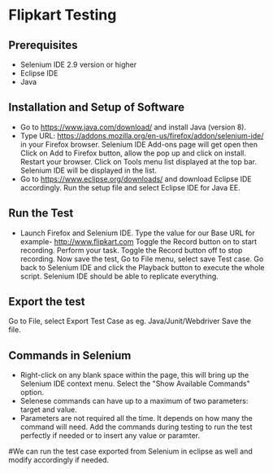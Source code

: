 # Flipkart Testing

## Prerequisites

* Selenium IDE 2.9 version or higher 
* Eclipse IDE 
* Java

## Installation and Setup of Software
* Go to https://www.java.com/download/ and install Java (version 8).
* Type URL: https://addons.mozilla.org/en-us/firefox/addon/selenium-ide/ in your Firefox browser. 
  Selenium IDE Add-ons page will get open then Click on Add to Firefox button, allow the pop up and click on install.
  Restart your browser.
  Click on Tools menu list displayed at the top bar. Selenium IDE will be displayed in the list.
* Go to https://www.eclipse.org/downloads/ and download Eclipse IDE accordingly. Run the setup file and select Eclipse IDE for Java EE. 

## Run the Test
* Launch Firefox and Selenium IDE.
Type the value for our Base URL for example- http://www.flipkart.com
Toggle the Record button on to start recording. 
Perform your task.
Toggle the Record button off to stop recording.
Now save the test, Go to File menu, select save Test case.
Go back to Selenium IDE and click the Playback button to execute the whole script. Selenium IDE should be able to replicate everything.

## Export the test
 Go to File, select Export Test Case as eg. Java/Junit/Webdriver
 Save the file. 

## Commands in Selenium
 * Right-click on any blank space within the page, this will bring up the Selenium IDE context menu.
   Select the "Show Available Commands" option.
* Selenese commands can have up to a maximum of two parameters: target and value.
* Parameters are not required all the time. It depends on how many the command will need.
Add the commands during testing to run the test perfectly if needed or to insert any value or paramter. 

#We can run the test case exported from Selenium in eclipse as well and modify accordingly if needed.
